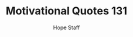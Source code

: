 ---
image: /assets/img/mq/mq_131_carnegie.png
title: Motivational Quotes 131
categories:
  - Motivational Quotes
author: Hope Staff
notes: Motivational Quotes 131
embed: >-
  EMBED_GOES_HERE
transcript: >-
  SOME LINES OF TEXT START HERE
---